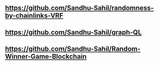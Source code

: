 ## https://github.com/Sandhu-Sahil/randomness-by-chainlinks-VRF

## https://github.com/Sandhu-Sahil/graph-QL

## https://github.com/Sandhu-Sahil/Random-Winner-Game-Blockchain